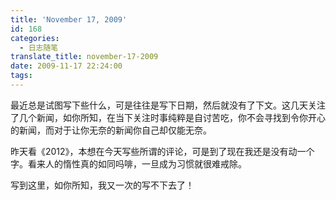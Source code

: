 ```yaml
---
title: 'November 17, 2009'
id: 168
categories:
  - 日志随笔
translate_title: november-17-2009
date: 2009-11-17 22:24:00
tags:
---
```


最近总是试图写下些什么，可是往往是写下日期，然后就没有了下文。这几天关注了几个新闻，如你所知，在当下关注时事纯粹是自讨苦吃，你不会寻找到令你开心的新闻，而对于让你无奈的新闻你自己却仅能无奈。

昨天看《2012》，本想在今天写些所谓的评论，可是到了现在我还是没有动一个字。看来人的惰性真的如同吗啡，一旦成为习惯就很难戒除。

写到这里，如你所知，我又一次的写不下去了！
